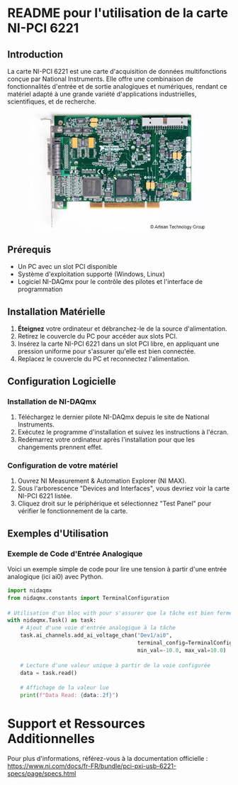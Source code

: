 # README pour l'utilisation de la carte NI-PCI 6221

## Introduction

La carte NI-PCI 6221 est une carte d'acquisition de données multifonctions conçue par National Instruments. Elle offre une combinaison de fonctionnalités d'entrée et de sortie analogiques et numériques, rendant ce matériel adapté à une grande variété d'applications industrielles, scientifiques, et de recherche.

<div style="text-align: center;">
    <img src="image/National_Instruments_PCI_6221.jpg" width="400"/>
</div>

## Prérequis

- Un PC avec un slot PCI disponible
- Système d'exploitation supporté (Windows, Linux)
- Logiciel NI-DAQmx pour le contrôle des pilotes et l'interface de programmation

## Installation Matérielle

1. **Éteignez** votre ordinateur et débranchez-le de la source d'alimentation.
2. Retirez le couvercle du PC pour accéder aux slots PCI.
3. Insérez la carte NI-PCI 6221 dans un slot PCI libre, en appliquant une pression uniforme pour s'assurer qu'elle est bien connectée.
4. Replacez le couvercle du PC et reconnectez l'alimentation.

## Configuration Logicielle

### Installation de NI-DAQmx

1. Téléchargez le dernier pilote NI-DAQmx depuis le site de National Instruments.
2. Exécutez le programme d'installation et suivez les instructions à l'écran.
3. Redémarrez votre ordinateur après l'installation pour que les changements prennent effet.

### Configuration de votre matériel

1. Ouvrez NI Measurement & Automation Explorer (NI MAX).
2. Sous l'arborescence "Devices and Interfaces", vous devriez voir la carte NI-PCI 6221 listée.
3. Cliquez droit sur le périphérique et sélectionnez "Test Panel" pour vérifier le fonctionnement de la carte.

## Exemples d'Utilisation

### Exemple de Code d'Entrée Analogique

Voici un exemple simple de code pour lire une tension à partir d'une entrée analogique (ici ai0) avec Python.

```python
import nidaqmx
from nidaqmx.constants import TerminalConfiguration

# Utilisation d'un bloc with pour s'assurer que la tâche est bien fermée après son exécution
with nidaqmx.Task() as task:
    # Ajout d'une voie d'entrée analogique à la tâche
    task.ai_channels.add_ai_voltage_chan("Dev1/ai0",
                                         terminal_config=TerminalConfiguration.RSE,
                                         min_val=-10.0, max_val=10.0)
    
    # Lecture d'une valeur unique à partir de la voie configurée
    data = task.read()

    # Affichage de la valeur lue
    print(f"Data Read: {data:.2f}")
```

# Support et Ressources Additionnelles

Pour plus d'informations, référez-vous à la documentation officielle : <a href="https://www.ni.com/docs/fr-FR/bundle/pci-pxi-usb-6221-specs/page/specs.html">https://www.ni.com/docs/fr-FR/bundle/pci-pxi-usb-6221-specs/page/specs.html</a>
